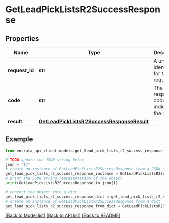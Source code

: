 # GetLeadPickListsR2SuccessResponse


## Properties

Name | Type | Description | Notes
------------ | ------------- | ------------- | -------------
**request_id** | **str** | A unique identifier for the request. | 
**code** | **str** | The response code indicating the result. | 
**result** | [**GetLeadPickListsR2SuccessResponseResult**](GetLeadPickListsR2SuccessResponseResult.md) |  | 

## Example

```python
from entrata_api_client.models.get_lead_pick_lists_r2_success_response import GetLeadPickListsR2SuccessResponse

# TODO update the JSON string below
json = "{}"
# create an instance of GetLeadPickListsR2SuccessResponse from a JSON string
get_lead_pick_lists_r2_success_response_instance = GetLeadPickListsR2SuccessResponse.from_json(json)
# print the JSON string representation of the object
print(GetLeadPickListsR2SuccessResponse.to_json())

# convert the object into a dict
get_lead_pick_lists_r2_success_response_dict = get_lead_pick_lists_r2_success_response_instance.to_dict()
# create an instance of GetLeadPickListsR2SuccessResponse from a dict
get_lead_pick_lists_r2_success_response_from_dict = GetLeadPickListsR2SuccessResponse.from_dict(get_lead_pick_lists_r2_success_response_dict)
```
[[Back to Model list]](../README.md#documentation-for-models) [[Back to API list]](../README.md#documentation-for-api-endpoints) [[Back to README]](../README.md)


